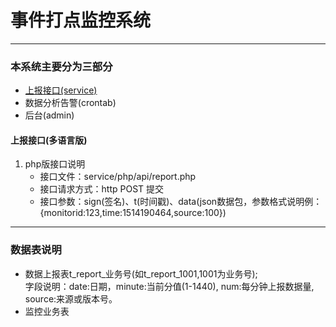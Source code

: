 # 事件打点监控系统

**************************

### 本系统主要分为三部分
* <a href="#1">上报接口(service)</a>
* 数据分析告警(crontab)
* 后台(admin)
#### <a name="1">上报接口(多语言版)</a>
1. php版接口说明
    * 接口文件：service/php/api/report.php
    * 接口请求方式：http POST 提交
    * 接口参数：sign(签名)、t(时间戳)、data(json数据包，参数格式说明例：{monitorid:123,time:1514190464,source:100})

**************************

### 数据表说明
+ 数据上报表t_report_业务号(如t_report_1001,1001为业务号);  
字段说明：date:日期，minute:当前分值(1-1440), num:每分钟上报数据量, source:来源或版本号。
+ 监控业务表

